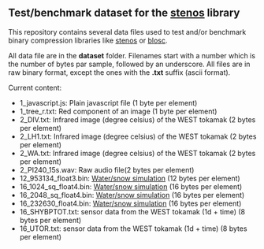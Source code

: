 Test/benchmark dataset for the <a href="https://github.com/Thermadiag/stenos">stenos</a> library
------------------------------------------------------------------------------------------------

This repository contains several data files used to test and/or benchmark binary compression libraries like <a href="https://github.com/Thermadiag/stenos">stenos</a> or <a href="https://github.com/Blosc/c-blosc2/tree/main">blosc</a>.

All data file are in the **dataset** folder. Filenames start with a number which is the number of bytes par sample, followed by an underscore.
All files are in raw binary format, except the ones with the **.txt** suffix (ascii format).

Current content:
-	1_javascript.js: Plain javascript file (1 byte per element)
-	1_tree_r.txt: Red component of an image (1 byte per element)
-	2_DIV.txt: Infrared image (degree celsius) of the WEST tokamak (2 bytes per element)
-	2_LH1.txt: Infrared image (degree celsius) of the WEST tokamak (2 bytes per element)
-	2_WA.txt: Infrared image (degree celsius) of the WEST tokamak (2 bytes per element)
-	2_PI240_15s.wav: Raw audio file(2 bytes per element)
-	12_953134_float3.bin: <a href="https://github.com/aras-p/float_compr_tester/tree/main/data">Water/snow simulation</a> (12 bytes per element)
-	16_1024_sq_float4.bin: <a href="https://github.com/aras-p/float_compr_tester/tree/main/data">Water/snow simulation</a> (16 bytes per element)
-	16_2048_sq_float4.bin: <a href="https://github.com/aras-p/float_compr_tester/tree/main/data">Water/snow simulation</a> (16 bytes per element)
-	16_232630_float4.bin: <a href="https://github.com/aras-p/float_compr_tester/tree/main/data">Water/snow simulation</a> (16 bytes per element)
-	16_SHYBPTOT.txt: sensor data from the WEST tokamak (1d + time) (8 bytes per element)
-	16_UTOR.txt: sensor data from the WEST tokamak (1d + time) (8 bytes per element)
